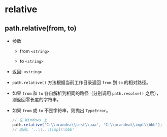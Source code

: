 # relative

## path.relative(from, to)

  - 参数

      - from `<string>`

      - to `<string>`

  - 返回: `<string>`

  - `path.relative()` 方法根据当前工作目录返回 `from` 到 `to` 的相对路径。

  - 如果 `from` 和 `to` 各自解析到相同的路径（分别调用 `path.resolve()` 之后），则返回零长度的字符串。

  - 如果 `from` 或 `to` 不是字符串，则抛出 `TypeError`。

    ```javascript
    // 在 Windows 上
    path.relative('C:\\orandea\\test\\aaa', 'C:\\orandea\\impl\\bbb');
    // 返回: '..\\..\\impl\\bbb'
    ```
